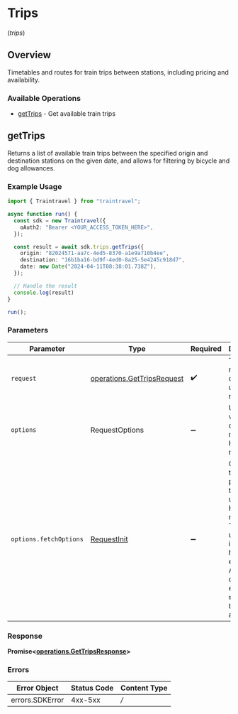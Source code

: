 # Trips
(*trips*)

## Overview

Timetables and routes for train trips between stations, including  pricing and availability.

### Available Operations

* [getTrips](#gettrips) - Get available train trips

## getTrips

Returns a list of available train trips between the specified origin and destination stations on the given date, and allows for filtering by bicycle and dog allowances.

### Example Usage

```typescript
import { Traintravel } from "traintravel";

async function run() {
  const sdk = new Traintravel({
    oAuth2: "Bearer <YOUR_ACCESS_TOKEN_HERE>",
  });

  const result = await sdk.trips.getTrips({
    origin: "82024571-aa7c-4ed5-8370-a1e9a710b4ee",
    destination: "16b1ba16-bd9f-4ed0-8a25-5e4245c918d7",
    date: new Date("2024-04-11T08:38:01.738Z"),
  });

  // Handle the result
  console.log(result)
}

run();
```

### Parameters

| Parameter                                                                                                                                                                      | Type                                                                                                                                                                           | Required                                                                                                                                                                       | Description                                                                                                                                                                    |
| ------------------------------------------------------------------------------------------------------------------------------------------------------------------------------ | ------------------------------------------------------------------------------------------------------------------------------------------------------------------------------ | ------------------------------------------------------------------------------------------------------------------------------------------------------------------------------ | ------------------------------------------------------------------------------------------------------------------------------------------------------------------------------ |
| `request`                                                                                                                                                                      | [operations.GetTripsRequest](../../models/operations/gettripsrequest.md)                                                                                                       | :heavy_check_mark:                                                                                                                                                             | The request object to use for the request.                                                                                                                                     |
| `options`                                                                                                                                                                      | RequestOptions                                                                                                                                                                 | :heavy_minus_sign:                                                                                                                                                             | Used to set various options for making HTTP requests.                                                                                                                          |
| `options.fetchOptions`                                                                                                                                                         | [RequestInit](https://developer.mozilla.org/en-US/docs/Web/API/Request/Request#options)                                                                                        | :heavy_minus_sign:                                                                                                                                                             | Options that are passed to the underlying HTTP request. This can be used to inject extra headers for examples. All `Request` options, except `method` and `body`, are allowed. |


### Response

**Promise<[operations.GetTripsResponse](../../models/operations/gettripsresponse.md)>**
### Errors

| Error Object    | Status Code     | Content Type    |
| --------------- | --------------- | --------------- |
| errors.SDKError | 4xx-5xx         | */*             |
